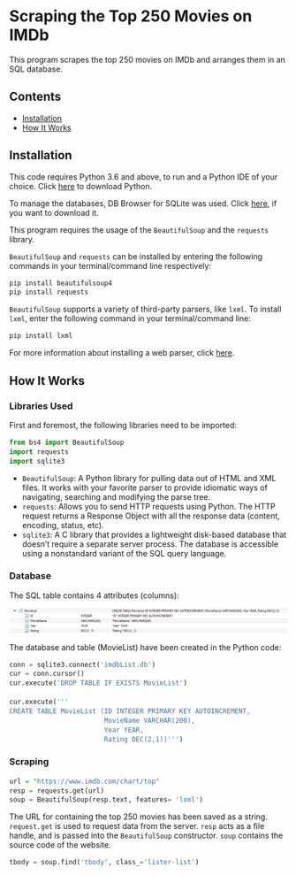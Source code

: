 # Scraping the Top 250 Movies on IMDb

This program scrapes the top 250 movies on IMDb and arranges them in an SQL database.

## Contents
* [Installation](#installation)
* [How It Works](#how-it-works)

## Installation

This code requires Python 3.6 and above, to run and a Python IDE of your choice. Click [here](https://www.python.org/downloads/) to download Python.

To manage the databases, DB Browser for SQLite was used. Click [here](https://sqlitebrowser.org/dl/), if you want to download it.

This program requires the usage of the ```BeautifulSoup``` and the ```requests``` library.

```BeautifulSoup``` and ```requests``` can be installed by entering the following commands in your terminal/command line respectively:

```bash
pip install beautifulsoup4
pip install requests
```
```BeautifulSoup``` supports a variety of third-party parsers, like ```lxml```. To install ```lxml```, enter the following command in your terminal/command line:

```bash
pip install lxml
```

For more information about installing a web parser, click [here](https://www.crummy.com/software/BeautifulSoup/bs4/doc/#installing-a-parser).


## How It Works

### Libraries Used

First and foremost, the following libraries need to be imported:

```python
from bs4 import BeautifulSoup
import requests
import sqlite3
```

* ```BeautifulSoup```: A Python library for pulling data out of HTML and XML files. It works with your favorite parser to provide idiomatic ways of navigating, searching and modifying the parse tree.
* ```requests```: Allows you to send HTTP requests using Python. The HTTP request returns a Response Object with all the response data (content, encoding, status, etc).
* ```sqlite3```: A C library that provides a lightweight disk-based database that doesn’t require a separate server process. The database is accessible using a nonstandard variant of the SQL query language.

### Database

The SQL table contains 4 attributes (columns):

![Table Schema](./Table_Schema.png)

The database and table (MovieList) have been created in the Python code:

```python
conn = sqlite3.connect('imdbList.db')
cur = conn.cursor()
cur.execute('DROP TABLE IF EXISTS MovieList')

cur.execute('''
CREATE TABLE MovieList (ID INTEGER PRIMARY KEY AUTOINCREMENT,
                        MovieName VARCHAR(200),
                        Year YEAR,
                        Rating DEC(2,1))''')
```

### Scraping

```python
url = "https://www.imdb.com/chart/top"
resp = requests.get(url)
soup = BeautifulSoup(resp.text, features= 'lxml')
```
The URL for containing the top 250 movies has been saved as a string. ```request.get``` is used to request data from the server. ```resp``` acts as a file handle, and is passed into the ```BeautifulSoup``` constructor. ```soup``` contains the source code of the website.

```python
tbody = soup.find('tbody', class_='lister-list')
```


